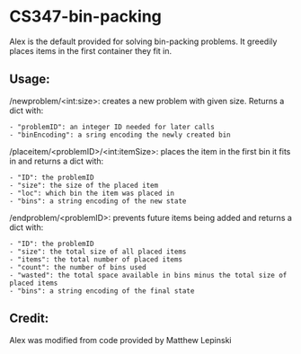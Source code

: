 # CS347-bin-packing
Alex is the default provided for solving bin-packing problems. It greedily places items in the first container they fit in.

## Usage:

/newproblem/\<int:size>: creates a new problem with given size. Returns a dict with:

    - "problemID": an integer ID needed for later calls
    - "binEncoding": a sring encoding the newly created bin

/placeitem/\<problemID>/\<int:itemSize>: places the item in the first bin it fits in and returns a dict with:

    - "ID": the problemID
    - "size": the size of the placed item
    - "loc": which bin the item was placed in
    - "bins": a string encoding of the new state

/endproblem/\<problemID>: prevents future items being added and returns a dict with:

    - "ID": the problemID
    - "size": the total size of all placed items
    - "items": the total number of placed items
    - "count": the number of bins used
    - "wasted": the total space available in bins minus the total size of placed items
    - "bins": a string encoding of the final state


## Credit:
Alex was modified from code provided by Matthew Lepinski